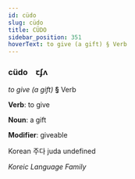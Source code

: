 ```yaml
---
id: cüdo
slug: cüdo
title: CÜDO
sidebar_position: 351
hoverText: to give (a gift) § Verb
---
```


### cüdo&emsp;<span kind="abugida">ꞇʄʌ</span>

*to give (a gift)* **§** Verb

**Verb**: to give

**Noun**: a gift

**Modifier**: giveable

Korean 주다 juda undefined

*Koreic Language Family*